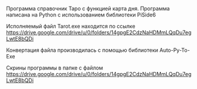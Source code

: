 Программа справочник Таро с функцией карта дня. Программа написана на Python с использованием библиотеки PiSide6

Исполняемый файл Tarot.exe находится по ссылке https://drive.google.com/drive/u/0/folders/14gpgE2CdzNaHDMmLQqDu7egLwtE8bQDi

Конвертация файла производилась с помощью библиотеки Auto-Py-To-Exe

Скрины программы в папке с файлом https://drive.google.com/drive/u/0/folders/14gpgE2CdzNaHDMmLQqDu7egLwtE8bQDi


